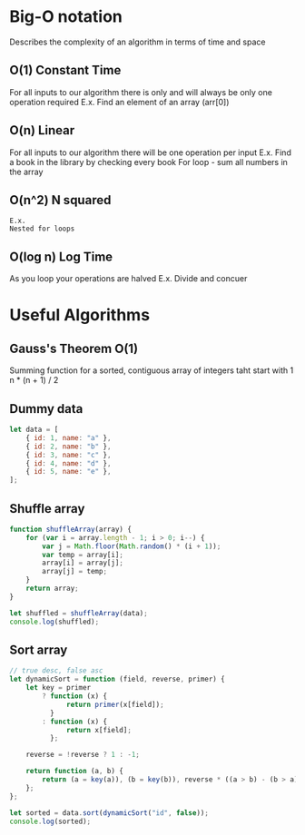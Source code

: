 # Big-O notation
Describes the complexity of an algorithm in terms of time and space

## O(1) Constant Time
For all inputs to our algorithm there is only and will always be only one operation required
    E.x.
    Find an element of an array (arr[0])

## O(n) Linear
For all inputs to our algorithm there will be one operation per input
    E.x.
    Find a book in the library by checking every book
    For loop - sum all numbers in the array

## O(n^2) N squared
    E.x.
    Nested for loops

## O(log n) Log Time
As you loop your operations are halved
    E.x.
    Divide and concuer
    

# Useful Algorithms

## Gauss's Theorem O(1)
Summing function for a sorted, contiguous array of integers taht start with 1
n * (n + 1) / 2

## Dummy data

```javascript
let data = [
    { id: 1, name: "a" },
    { id: 2, name: "b" },
    { id: 3, name: "c" },
    { id: 4, name: "d" },
    { id: 5, name: "e" },
];
```

## Shuffle array

```javascript
function shuffleArray(array) {
    for (var i = array.length - 1; i > 0; i--) {
        var j = Math.floor(Math.random() * (i + 1));
        var temp = array[i];
        array[i] = array[j];
        array[j] = temp;
    }
    return array;
}

let shuffled = shuffleArray(data);
console.log(shuffled);
```

## Sort array

```javascript
// true desc, false asc
let dynamicSort = function (field, reverse, primer) {
    let key = primer
        ? function (x) {
              return primer(x[field]);
          }
        : function (x) {
              return x[field];
          };

    reverse = !reverse ? 1 : -1;

    return function (a, b) {
        return (a = key(a)), (b = key(b)), reverse * ((a > b) - (b > a));
    };
};

let sorted = data.sort(dynamicSort("id", false));
console.log(sorted);
```
